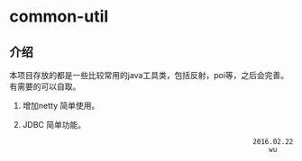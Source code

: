 # common-util
## 介绍
本项目存放的都是一些比较常用的java工具类，包括反射，poi等，之后会完善。有需要的可以自取。  
1. 增加netty 简单使用。  
2. JDBC 简单功能。

																2016.02.22
								 									wu

